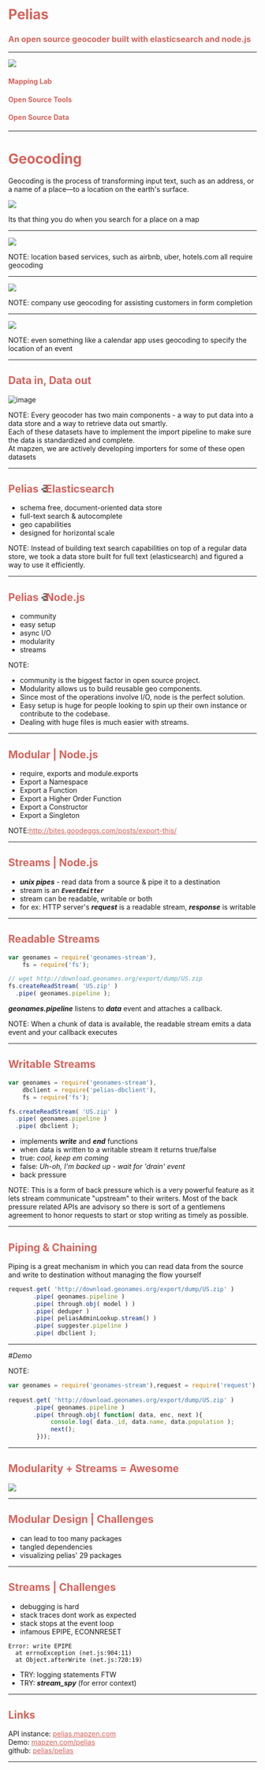 
# Pelias

### An open source geocoder built with elasticsearch and node.js

---

![](https://raw.githubusercontent.com/pelias/presentation/master/foss4gna-2015/mapzen.png)

#### Mapping Lab
#### Open Source Tools
#### Open Source Data

---

# Geocoding

Geocoding is the process of transforming input text, such as an address, or a name of a place—to a location on the earth's surface.

![](https://raw.githubusercontent.com/pelias/presentation/master/nyc-node.js-meetup/geocoding_times_square.gif)

<aside class="notes">
  Its that thing you do when you search for a place on a map
</aside>

----

![](https://raw.githubusercontent.com/pelias/presentation/master/node.js-meetup/airbnb.png)

NOTE: location based services, such as airbnb, uber, hotels.com all require geocoding

----

![](https://raw.githubusercontent.com/pelias/presentation/master/node.js-meetup/shopping_cart.png)

NOTE: company use geocoding for assisting customers in form completion

----

![](https://raw.githubusercontent.com/pelias/presentation/master/node.js-meetup/calendar.png)

NOTE: even something like a calendar app uses geocoding to specify the location of an event

---

## Data in, Data out

![image](https://raw.githubusercontent.com/pelias/presentation/master/foss4gna-2015/pelias_diagram.png)

NOTE: Every geocoder has two main components - a way to put data into a data store and a way to retrieve data out smartly.<br/>
  Each of these datasets have to implement the import pipeline to make sure the data is standardized and complete. <br/>
  At mapzen, we are actively developing importers for some of these open datasets

---

## Pelias <span class="monospace"><3</span> Elasticsearch

- schema free, document-oriented data store
- full-text search & autocomplete
- geo capabilities
- designed for horizontal scale

NOTE: Instead of building text search capabilities on top of a regular data store, we took a data store built for full text (elasticsearch) and figured a way to use it efficiently. 

---

## Pelias <span class="monospace"><3</span> Node.js

* community
* easy setup
* async I/O
* modularity
* streams

NOTE: 
- community is the biggest factor in open source project.
- Modularity allows us to build reusable geo components.
- Since most of the operations involve I/O, node is the perfect solution.
- Easy setup is huge for people looking to spin up their own instance or contribute to the codebase.
- Dealing with huge files is much easier with streams.

----

## Modular | Node.js

* require, exports and module.exports
* Export a Namespace
* Export a Function
* Export a Higher Order Function
* Export a Constructor
* Export a Singleton

NOTE:http://bites.goodeggs.com/posts/export-this/

----

## Streams | Node.js

* ***unix pipes*** - read data from a source & pipe it to a destination
* stream is an ***```EventEmitter```***
* stream can be readable, writable or both
* for ex: HTTP server's ***request*** is a readable stream, ***response*** is writable

----

## Readable Streams

```javascript
var geonames = require('geonames-stream'),
    fs = require('fs');

// wget http://download.geonames.org/export/dump/US.zip
fs.createReadStream( 'US.zip' )
  .pipe( geonames.pipeline );
```

***geonames.pipeline*** listens to ***data*** event and attaches a callback.

NOTE: When a chunk of data is available, the readable stream emits a data event and your callback executes

----

## Writable Streams

```javascript
var geonames = require('geonames-stream'),
	dbclient = require('pelias-dbclient'),
    fs = require('fs');

fs.createReadStream( 'US.zip' )
  .pipe( geonames.pipeline )
  .pipe( dbclient );
```

* implements ***write*** and ***end*** functions
* when data is written to a writable stream it returns true/false
* true: _cool, keep em coming_
* false: _Uh-oh, I'm backed up - wait for 'drain' event_
* back pressure

NOTE: This is a form of back pressure which is a very powerful feature as it lets stream communicate "upstream" to their writers. Most of the back pressure related APIs are advisory so there is sort of a gentlemens agreement to honor requests to start or stop writing as timely as possible.

----

## Piping & Chaining

Piping is a great mechanism in which you can read data from the source and write to destination without managing the flow yourself

```javascript
request.get( 'http://download.geonames.org/export/dump/US.zip' )
	   .pipe( geonames.pipeline )
	   .pipe( through.obj( model ) )
	   .pipe( deduper )
	   .pipe( peliasAdminLookup.stream() )
	   .pipe( suggester.pipeline )
	   .pipe( dbclient );
```

----

#_Demo_

NOTE:
```javascript
var geonames = require('geonames-stream'),request = require('request'),through = require('through2');
 
request.get( 'http://download.geonames.org/export/dump/US.zip' )
	   .pipe( geonames.pipeline )
	   .pipe( through.obj( function( data, enc, next ){
	   		console.log( data._id, data.name, data.population );
	   		next();
	   	}));
```

---

## Modularity + Streams = Awesome

![](https://raw.githubusercontent.com/pelias/presentation/master/node.js-meetup/pelias_overview.png)

----

## Modular Design | Challenges

* can lead to too many packages
* tangled dependencies
* visualizing pelias' 29 packages

----

## Streams | Challenges

* debugging is hard 
* stack traces dont work as expected
* stack stops at the event loop
* infamous EPIPE, ECONNRESET

```
Error: write EPIPE
  at errnoException (net.js:904:11)
  at Object.afterWrite (net.js:720:19)
```

* TRY: logging statements FTW
* TRY: ***stream_spy*** (for error context)

---

## Links

API instance: [pelias.mapzen.com](pelias.mapzen.com)
<br/>
Demo: [mapzen.com/pelias](mapzen.com/pelias)
<br/>
github: [pelias/pelias](https://github.com/pelias/pelias)

---

<style>
	.reveal section img {
		border-style: none;
		box-shadow: none;
	}
	.monospace {
		font-family: monospace !important;
		color: #666;
		letter-spacing: -10px;
	}
	.reveal {
		background-color: white;
		color: #666;
	}

	h1, h2, h3, h4, h5, h6, a {
		color: #d4645c !important;
	}
</style>
